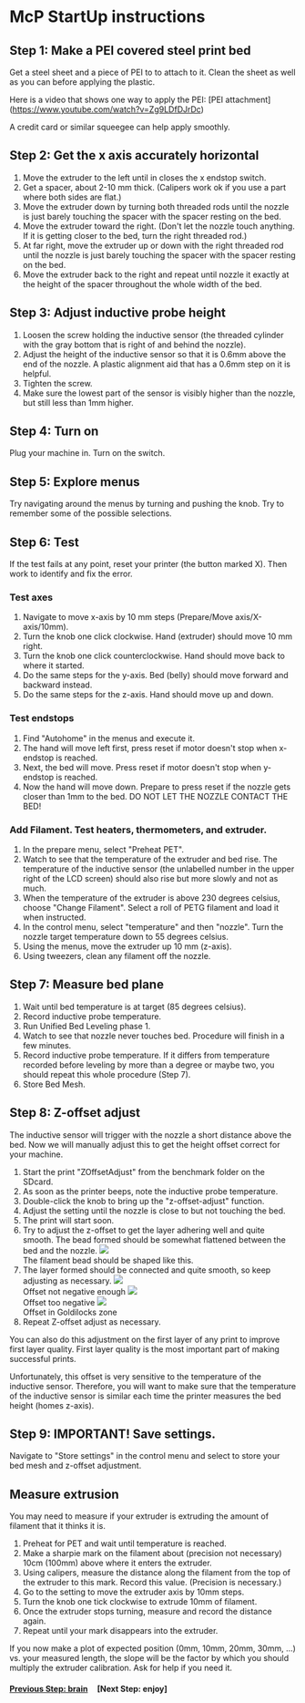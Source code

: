 # McP StartUp instructions

## Step 1: Make a PEI covered steel print bed

Get a steel sheet and a piece of PEI to to attach to it.  Clean the sheet as well as you can before applying the plastic.

Here is a video that shows one way to apply the PEI: [PEI attachment] (https://www.youtube.com/watch?v=Zg9LDfDJrDc)

A credit card or similar squeegee can help apply smoothly.

##  Step 2: Get the x axis accurately horizontal

1. Move the extruder to the left until in closes the x endstop switch.
1. Get a spacer, about 2-10 mm thick. (Calipers work ok if you use a part where both sides are flat.)
1. Move the extruder down by turning both threaded rods until the nozzle is just barely touching the spacer with the spacer resting on the bed.  
1. Move the extruder toward the right.  (Don't let the nozzle touch anything.  If it is getting closer to the bed, turn the right threaded rod.)
1. At far right, move the extruder up or down with the right threaded rod until the nozzle is just barely touching the spacer with the spacer resting on the bed.
1. Move the extruder back to the right and repeat until nozzle it exactly at the height of the spacer throughout the whole width of the bed.

##  Step 3: Adjust inductive probe height

1. Loosen the screw holding the inductive sensor (the threaded cylinder with the gray bottom that is right of and behind the nozzle).
1. Adjust the height of the inductive sensor so that it is 0.6mm above the end of the nozzle.  A plastic alignment aid that has a 0.6mm step on it is helpful. 
1. Tighten the screw.
1. Make sure the lowest part of the sensor is visibly higher than the nozzle, but still less than 1mm higher.

## Step 4: Turn on

Plug your machine in.  Turn on the switch.

## Step 5: Explore menus

Try navigating around the menus by turning and pushing the knob.  Try to remember some of the possible selections.

## Step 6: Test 

If the test fails at any point, reset your printer (the button marked X).  Then work to identify and fix the error.

### Test axes

1. Navigate to move x-axis by 10 mm steps (Prepare/Move axis/X-axis/10mm).
1. Turn the knob one click clockwise.  Hand (extruder) should move 10 mm right.
1. Turn the knob one click counterclockwise.  Hand should move back to where it started.
1. Do the same steps for the y-axis.  Bed (belly) should move forward and backward instead.
1. Do the same steps for the z-axis.  Hand should move up and down.

### Test endstops

1. Find "Autohome" in the menus and execute it.  
1. The hand will move left first, press reset if motor doesn't stop when x-endstop is reached.
1. Next, the bed will move. Press reset if motor doesn't stop when y-endstop is reached.
1. Now the hand will move down. Prepare to press reset if the nozzle gets closer than 1mm to the bed.  DO NOT LET THE NOZZLE CONTACT THE BED!

### Add Filament. Test heaters, thermometers, and extruder. 

1. In the prepare menu, select "Preheat PET".
1. Watch to see that the temperature of the extruder and bed rise.  The temperature of the inductive sensor (the unlabelled number in the upper right of the LCD screen) should also rise but more slowly and not as much.
1. When the temperature of the extruder is above 230 degrees celsius, choose "Change Filament".  Select a roll of PETG filament and load it when instructed.
1. In the control menu, select "temperature" and then "nozzle".  Turn the nozzle target temperature down to 55 degrees celsius.
1. Using the menus, move the extruder up 10 mm (z-axis).
1. Using tweezers, clean any filament off the nozzle.

## Step 7: Measure bed plane

1. Wait until bed temperature is at target (85 degrees celsius).
1. Record inductive probe temperature.
1. Run Unified Bed Leveling phase 1.
1. Watch to see that nozzle never touches bed.  Procedure will finish in a few minutes.
1. Record inductive probe temperature.  If it differs from temperature recorded before leveling by more than a degree or maybe two, you should repeat this whole procedure (Step 7).
1. Store Bed Mesh.

## Step 8: Z-offset adjust

The inductive sensor will trigger with the nozzle a short distance above the bed.  Now we will manually adjust this to get the height offset correct for your machine.

1. Start the print "ZOffsetAdjust" from the benchmark folder on the SDcard.
1. As soon as the printer beeps, note the inductive probe temperature.
1. Double-click the knob to bring up the "z-offset-adjust" function.
1. Adjust the setting until the nozzle is close to but not touching the bed.
1. The print will start soon.
1. Try to adjust the z-offset to get the layer adhering well and quite smooth.  The bead formed should be somewhat flattened between the bed and the nozzle. 
![](img/first_layer_crosssection.png)\
The filament bead should be shaped like this.
1. The layer formed should be connected and quite smooth, so keep adjusting as necessary.
![](img/NozzleTooHigh.jpg)\
Offset not negative enough
![](img/NozzleTooLow.jpg)\
Offset too negative
![](img/NozzleHeightPerfect.jpg)\
Offset in Goldilocks zone
1. Repeat Z-offset adjust as necessary.

You can also do this adjustment on the first layer of any print to improve first layer quality.  First layer quality is the most important part of making successful prints.

Unfortunately, this offset is very sensitive to the temperature of the inductive sensor.  Therefore, you will want to make sure that the temperature of the inductive sensor is similar each time the printer measures the bed height (homes z-axis).

## Step 9: IMPORTANT! Save settings.

Navigate to "Store settings" in the control menu and select to store your bed mesh and z-offset adjustment.

## Measure extrusion

You may need to measure if your extruder is extruding the amount of filament that it thinks it is.

1. Preheat for PET and wait until temperature is reached.
1. Make a sharpie mark on the filament about (precision not necessary) 10cm (100mm) above where it enters the extruder.
1. Using calipers, measure the distance along the filament from the top of the extruder to this mark. Record this value. (Precision is necessary.)
1. Go to the setting to move the extruder axis by 10mm steps.
1. Turn the knob one tick clockwise to extrude 10mm of filament.
1. Once the extruder stops turning, measure and record the distance again.
1. Repeat until your mark disappears into the extruder.

If you now make a plot of expected position (0mm, 10mm, 20mm, 30mm, ...) vs. your measured length, the slope will be the factor by which you should multiply the extruder calibration.  Ask for help if you need it. 


  
#### [Previous Step: brain](brain.md) &nbsp;&nbsp;&nbsp; [Next Step: enjoy]
